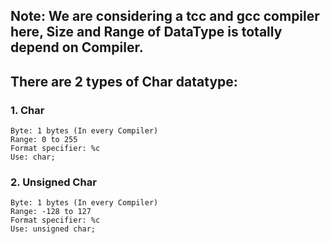 ## Note: We are considering a tcc and gcc compiler here, Size and Range of DataType is totally depend on Compiler.

## There are 2 types of Char datatype:

### 1. Char
    Byte: 1 bytes (In every Compiler)
    Range: 0 to 255
    Format specifier: %c
    Use: char; 

### 2. Unsigned Char
    Byte: 1 bytes (In every Compiler)
    Range: -128 to 127
    Format specifier: %c
    Use: unsigned char;




